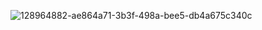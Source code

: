 ![128964882-ae864a71-3b3f-498a-bee5-db4a675c340c](https://user-images.githubusercontent.com/120208975/206884858-a6655442-2d4a-44fd-b92d-ca9292ceab0c.gif)
